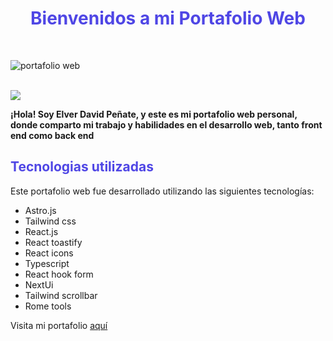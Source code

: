 <h1 style="color:#4f46e5; font-weight: 700;text-align: center;">Bienvenidos a mi Portafolio Web</h1>
<br/>

![portafolio web](https://res.cloudinary.com/dnbdpnvz1/image/upload/v1693086730/images_project/dppoo0goindsfdwy4b9d.png)

<br/>
<img src="https://user-images.githubusercontent.com/73097560/115834477-dbab4500-a447-11eb-908a-139a6edaec5c.gif">

<b>¡Hola! Soy Elver David Peñate, y este es mi portafolio web personal, donde comparto mi trabajo y habilidades en el desarrollo web, tanto front end como back end</b>

<h2 style="color:#4f46e5">Tecnologias utilizadas</h2>

Este portafolio web fue desarrollado utilizando las siguientes tecnologías:

- Astro.js
- Tailwind css
- React.js
- React toastify
- React icons
- Typescript
- React hook form
- NextUi
- Tailwind scrollbar
- Rome tools

Visita mi portafolio [aquí](https://elvportafolio.website)
